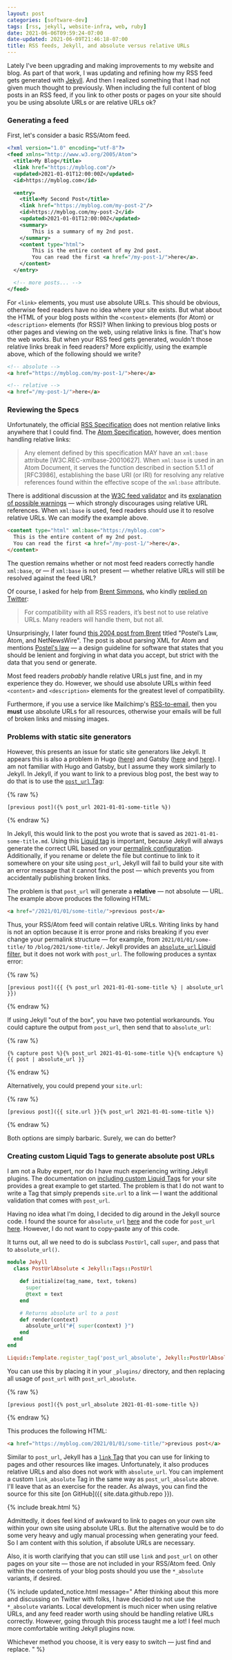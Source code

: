 ```yaml
---
layout: post
categories: [software-dev]
tags: [rss, jekyll, website-infra, web, ruby]
date: 2021-06-06T09:59:24-07:00
date-updated: 2021-06-09T21:46:18-07:00
title: RSS feeds, Jekyll, and absolute versus relative URLs
---
```


Lately I've been upgrading and making improvements to my website and blog. As part of that work, I was updating and refining how my RSS feed gets generated with [Jekyll](https://jekyllrb.com). And then I realized something that I had not given much thought to previously. When including the full content of blog posts in an RSS feed, if you link to other posts or pages on your site should you be using absolute URLs or are relative URLs ok?

<!--excerpt-->

### Generating a feed

First, let's consider a basic RSS/Atom feed.

```xml
<?xml version="1.0" encoding="utf-8"?>
<feed xmlns="http://www.w3.org/2005/Atom">
  <title>My Blog</title>
  <link href="https://myblog.com"/>
  <updated>2021-01-01T12:00:00Z</updated>
  <id>https://myblog.com</id>

  <entry>
    <title>My Second Post</title>
    <link href="https://myblog.com/my-post-2"/>
    <id>https://myblog.com/my-post-2</id>
    <updated>2021-01-01T12:00:00Z</updated>
    <summary>
        This is a summary of my 2nd post.
    </summary>
    <content type="html">
        This is the entire content of my 2nd post.
        You can read the first <a href="/my-post-1/">here</a>.
    </content>
  </entry>

  <!-- more posts... -->
</feed>
```

For `<link>` elements, you must use absolute URLs. This should be obvious, otherwise feed readers have no idea where your site exists. But what about the HTML of your blog posts within the `<content>` elements (for Atom) or `<description>` elements (for RSS)? When linking to previous blog posts or other pages and viewing on the web, using relative links is fine. That's how the web works. But when your RSS feed gets generated, wouldn't those relative links break in feed readers? More explicitly, using the example above, which of the following should we write?

 ```html
 <!-- absolute -->
 <a href="https://myblog.com/my-post-1/">here</a>

 <!-- relative -->
 <a href="/my-post-1/">here</a>
```

### Reviewing the Specs

Unfortunately, the official [RSS Specification](https://cyber.harvard.edu/rss/rss.html) does not mention relative links anywhere that I could find. The [Atom Specification](https://datatracker.ietf.org/doc/html/rfc4287), however, does mention handling relative links:

> Any element defined by this specification MAY have an `xml:base`
 attribute [W3C.REC-xmlbase-20010627].  When `xml:base` is used in an
 Atom Document, it serves the function described in section 5.1.1 of
 [RFC3986], establishing the base URI (or IRI) for resolving any
 relative references found within the effective scope of the `xml:base`
 attribute.

There is additional discussion at the [W3C feed validator](https://validator.w3.org/feed/docs/atom.html) and its [explanation of possible warnings](https://validator.w3.org/feed/docs/warning/ContainsRelRef.html) &mdash; which strongly discourages using relative URL references. When `xml:base` is used, feed readers should use it to resolve relative URLs. We can modify the example above.

```html
<content type="html" xml:base="https://myblog.com">
  This is the entire content of my 2nd post.
  You can read the first <a href="/my-post-1/">here</a>.
</content>
```

The question remains whether or not most feed readers correctly handle `xml:base`, or &mdash; if `xml:base` is not present &mdash; whether relative URLs will still be resolved against the feed URL?

Of course, I asked for help from [Brent Simmons](https://inessential.com), who kindly [replied on Twitter](https://twitter.com/brentsimmons/status/1398696153915428867):

> For compatibility with all RSS readers, it’s best not to use relative URLs. Many readers will handle them, but not all.

Unsurprisingly, I later found [this 2004 post from Brent](https://inessential.com/2004/01/12/postels_law_atom_and_netnewswire) titled "Postel’s Law, Atom, and NetNewsWire". The post is about parsing XML for Atom and mentions [Postel's law](https://en.wikipedia.org/wiki/Robustness_principle) &mdash; a design guideline for software that states that you should be lenient and forgiving in what data you accept, but strict with the data that you send or generate.

Most feed readers _probably_ handle relative URLs just fine, and in my experience they do. However, we should use absolute URLs within feed `<content>` and `<description>` elements for the greatest level of compatibility.

Furthermore, if you use a service like Mailchimp's [RSS-to-email](https://mailchimp.com/features/rss-to-email/), then you **must** use absolute URLs for all resources, otherwise your emails will be full of broken links and missing images.

### Problems with static site generators

However, this presents an issue for static site generators like Jekyll. It appears this is also a problem in Hugo ([here](https://discourse.gohugo.io/t/absolute-urls-in-rss-feeds/25971)) and Gatsby ([here](https://github.com/gatsbyjs/gatsby/issues/14133) and [here](https://markshust.com/2020/06/25/fixing-images-in-gatsby-rss-feeds/)). I am not familiar with Hugo and Gatsby, but I assume they work similarly to Jekyll. In Jekyll, if you want to link to a previous blog post, the best way to do that is to use the [`post_url` Tag](https://jekyllrb.com/docs/liquid/tags/#linking-to-posts):

{% raw %}
```
[previous post]({% post_url 2021-01-01-some-title %})
```
{% endraw %}

In Jekyll, this would link to the post you wrote that is saved as `2021-01-01-some-title.md`. Using this [Liquid tag](https://jekyllrb.com/docs/step-by-step/02-liquid/#tags) is important, because Jekyll will always generate the correct URL based on your [permalink configuration](https://jekyllrb.com/docs/permalinks/). Additionally, if you rename or delete the file but continue to link to it somewhere on your site using `post_url`, Jekyll will fail to build your site with an error message that it cannot find the post &mdash; which prevents you from accidentally publishing broken links.

The problem is that `post_url` will generate a **relative** &mdash; not absolute &mdash; URL. The example above produces the following HTML:

```html
<a href="/2021/01/01/some-title/">previous post</a>
```

Thus, your RSS/Atom feed will contain relative URLs. Writing links by hand is not an option because it is error prone and risks breaking if you ever change your permalink structure &mdash; for example, from `2021/01/01/some-title/` to `/blog/2021/some-title/`. Jekyll provides an [`absolute_url` Liquid filter](https://jekyllrb.com/docs/liquid/filters/), but it does not work with `post_url`. The following produces a syntax error:

{% raw %}
```
[previous post]({{ {% post_url 2021-01-01-some-title %} | absolute_url }})
```
{% endraw %}

If using Jekyll "out of the box", you have two potential workarounds. You could capture the output from `post_url`, then send that to `absolute_url`:

{% raw %}
```
{% capture post %}{% post_url 2021-01-01-some-title %}{% endcapture %}
{{ post | absolute_url }}
```
{% endraw %}

Alternatively, you could prepend your `site.url`:

{% raw %}
```
[previous post]({{ site.url }}{% post_url 2021-01-01-some-title %})
```
{% endraw %}

Both options are simply barbaric. Surely, we can do better?

### Creating custom Liquid Tags to generate absolute post URLs

I am not a Ruby expert, nor do I have much experiencing writing Jekyll plugins. The documentation on [including custom Liquid Tags](https://jekyllrb.com/docs/plugins/tags/) for your site provides a great example to get started. The problem is that I do not want to write a Tag that simply prepends `site.url` to a link &mdash; I want the additional validation that comes with `post_url`.

Having no idea what I'm doing, I decided to dig around in the Jekyll source code. I found the source for `absolute_url` [here](https://github.com/jekyll/jekyll/blob/76517175e700d80706c9139989053f1c53d9b956/lib/jekyll/filters/url_filters.rb) and the code for `post_url` [here](https://github.com/jekyll/jekyll/blob/76517175e700d80706c9139989053f1c53d9b956/lib/jekyll/tags/post_url.rb). However, I do not want to copy-paste any of this code.

It turns out, all we need to do is subclass `PostUrl`, call `super`, and pass that to `absolute_url()`.

```ruby
module Jekyll
  class PostUrlAbsolute < Jekyll::Tags::PostUrl

    def initialize(tag_name, text, tokens)
      super
      @text = text
    end

    # Returns absolute url to a post
    def render(context)
      absolute_url("#{ super(context) }")
    end
  end
end

Liquid::Template.register_tag('post_url_absolute', Jekyll::PostUrlAbsolute)
```

You can use this by placing it in your `_plugins/` directory, and then replacing all usage of `post_url` with `post_url_absolute`.

{% raw %}
```
[previous post]({% post_url_absolute 2021-01-01-some-title %})
```
{% endraw %}

This produces the following HTML:

```html
<a href="https://myblog.com/2021/01/01/some-title/">previous post</a>
```

Similar to `post_url`, Jekyll has a [`link` Tag](https://jekyllrb.com/docs/liquid/tags/#links) that you can use for linking to pages and other resources like images. Unfortunately, it also produces relative URLs and also does not work with `absolute_url`. You can implement a custom `link_absolute` Tag in the same way as `post_url_absolute` above. I'll leave that as an exercise for the reader. As always, you can find the source for this site [on GitHub]({{ site.data.github.repo }}).

{% include break.html %}

Admittedly, it does feel kind of awkward to link to pages on your own site within your own site using absolute URLs. But the alternative would be to do some very heavy and ugly manual processing when generating your feed. So I am content with this solution, if absolute URLs are necessary.

Also, it is worth clarifying that you can still use `link` and `post_url` on other pages on your site &mdash; those are not included in your RSS/Atom feed. Only within the contents of your blog posts should you use the `*_absolute` variants, if desired.

{% include updated_notice.html
message="
After thinking about this more and discussing on Twitter with folks, I have decided to not use the `*_absolute` variants. Local development is much nicer when using relative URLs, and any feed reader worth using should be handling relative URLs correctly. However, going through this process taught me a lot! I feel much more comfortable writing Jekyll plugins now.

Whichever method you choose, it is very easy to switch &mdash; just find and replace.
" %}
